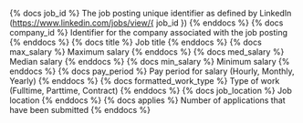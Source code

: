 {% docs job_id %}
The job posting unique identifier as defined by LinkedIn (https://www.linkedin.com/jobs/view/{ job_id })
{% enddocs %}
{% docs company_id %}
Identifier for the company associated with the job posting
{% enddocs %}
{% docs title %}
Job title
{% enddocs %}
{% docs max_salary %}
Maximum salary
{% enddocs %}
{% docs med_salary %}
Median salary
{% enddocs %}
{% docs min_salary %}
Minimum salary
{% enddocs %}
{% docs pay_period %}
Pay period for salary (Hourly, Monthly, Yearly)
{% enddocs %}
{% docs formatted_work_type %}
Type of work (Fulltime, Parttime, Contract)
{% enddocs %}
{% docs job_location %}
Job location
{% enddocs %}
{% docs applies %}
Number of applications that have been submitted
{% enddocs %}
